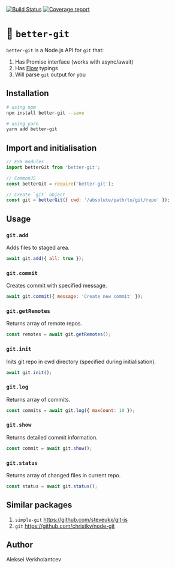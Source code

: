 [![Build Status](https://img.shields.io/travis/verkholantsev/better-git.svg)](https://travis-ci.org/verkholantsev/better-git)
[![Coverage report](https://img.shields.io/coveralls/github/verkholantsev/better-git.svg)](https://coveralls.io/github/verkholantsev/better-git)

# 🌱 `better-git`

`better-git` is a Node.js API for `git` that:

1.  Has Promise interface (works with async/await)
2.  Has [Flow](https://flow.org/) typings
3.  Will parse `git` output for you

## Installation

```sh
# using npm
npm install better-git --save

# using yarn
yarn add better-git
```

## Import and initialisation

```js
// ES6 modules
import betterGit from 'better-git';

// CommonJS
const betterGit = require('better-git');

// Create `git` object
const git = betterGit({ cwd: '/absolute/path/to/git/repo' });
```

## Usage

### `git.add`

Adds files to staged area.

```js
await git.add({ all: true });
```

### `git.commit`

Creates commit with specified message.

```js
await git.commit({ message: 'Create new commit' });
```

### `git.getRemotes`

Returns array of remote repos.

```js
const remotes = await git.getRemotes();
```

### `git.init`

Inits git repo in cwd directory (specified during initialisation).

```js
await git.init();
```

### `git.log`

Returns array of commits.

```js
const commits = await git.log({ maxCount: 10 });
```

### `git.show`

Returns detailed commit information.

```js
const commit = await git.show();
```

### `git.status`

Returns array of changed files in current repo.

```js
const status = await git.status();
```

## Similar packages

1.  `simple-git` https://github.com/steveukx/git-js
2.  `git` https://github.com/christkv/node-git

## Author

Aleksei Verkholantcev
